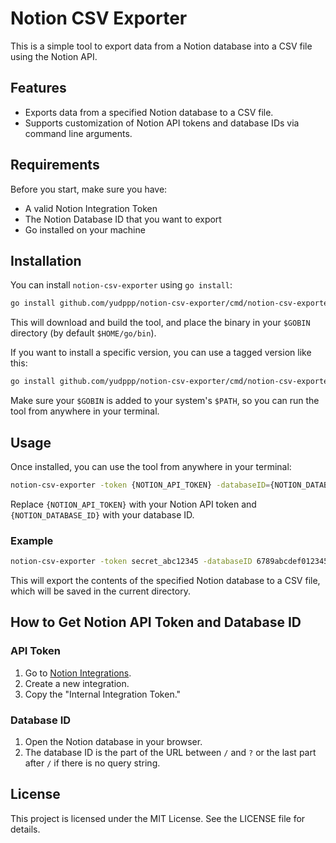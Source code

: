 # Notion CSV Exporter

This is a simple tool to export data from a Notion database into a CSV file using the Notion API.

## Features

- Exports data from a specified Notion database to a CSV file.
- Supports customization of Notion API tokens and database IDs via command line arguments.

## Requirements

Before you start, make sure you have:

- A valid Notion Integration Token
- The Notion Database ID that you want to export
- Go installed on your machine

## Installation

You can install `notion-csv-exporter` using `go install`:

```bash
go install github.com/yudppp/notion-csv-exporter/cmd/notion-csv-exporter@latest
```

This will download and build the tool, and place the binary in your `$GOBIN` directory (by default `$HOME/go/bin`).

If you want to install a specific version, you can use a tagged version like this:

```bash
go install github.com/yudppp/notion-csv-exporter/cmd/notion-csv-exporter@v1.0.0
```

Make sure your `$GOBIN` is added to your system's `$PATH`, so you can run the tool from anywhere in your terminal.

## Usage

Once installed, you can use the tool from anywhere in your terminal:

```bash
notion-csv-exporter -token {NOTION_API_TOKEN} -databaseID={NOTION_DATABASE_ID}
```

Replace `{NOTION_API_TOKEN}` with your Notion API token and `{NOTION_DATABASE_ID}` with your database ID.

### Example

```bash
notion-csv-exporter -token secret_abc12345 -databaseID 6789abcdef0123456789abcdef
```

This will export the contents of the specified Notion database to a CSV file, which will be saved in the current directory.

## How to Get Notion API Token and Database ID

### API Token

1. Go to [Notion Integrations](https://www.notion.so/my-integrations).
2. Create a new integration.
3. Copy the "Internal Integration Token."

### Database ID

1. Open the Notion database in your browser.
2. The database ID is the part of the URL between `/` and `?` or the last part after `/` if there is no query string.

## License

This project is licensed under the MIT License. See the LICENSE file for details.
